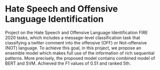 # Hate Speech and Offensive Language Identification

Project on the Hate Speech and Offensive Language Identification FIRE 2020 tasks, which includes a message-level classification task that classifying a twitter comment into the offensive (OFF) or Not-offensive (NOT) language. To achieve this goal, in this project, we propose an ensemble model which makes full use of the information of rich sequential patterns. More precisely, the proposed model contains combined model of BERT and SVM. Achieved the F1 values of 0.51 and ranked 5th.
